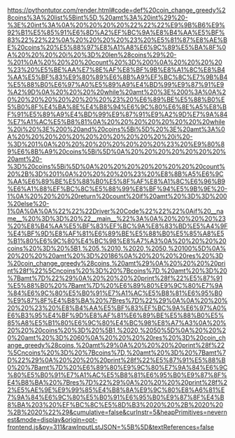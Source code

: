 <!--
    File: coin_change_greedy.md
    Created Time: 2024-01-05
    Author: ikiwi (ikiwicc@gmail.com)
--->

<!-- [file]{coin_change_greedy}-[class]{}-[func]{coin_change_greedy} -->
https://pythontutor.com/render.html#code=def%20coin_change_greedy%28coins%3A%20list%5Bint%5D,%20amt%3A%20int%29%20-%3E%20int%3A%0A%20%20%20%20%22%22%22%E9%9B%B6%E9%92%B1%E5%85%91%E6%8D%A2%EF%BC%9A%E8%B4%AA%E5%BF%83%22%22%22%0A%20%20%20%20%23%20%E5%81%87%E8%AE%BE%20coins%20%E5%88%97%E8%A1%A8%E6%9C%89%E5%BA%8F%0A%20%20%20%20i%20%3D%20len%28coins%29%20-%201%0A%20%20%20%20count%20%3D%200%0A%20%20%20%20%23%20%E5%BE%AA%E7%8E%AF%E8%BF%9B%E8%A1%8C%E8%B4%AA%E5%BF%83%E9%80%89%E6%8B%A9%EF%BC%8C%E7%9B%B4%E5%88%B0%E6%97%A0%E5%89%A9%E4%BD%99%E9%87%91%E9%A2%9D%0A%20%20%20%20while%20amt%20%3E%200%3A%0A%20%20%20%20%20%20%20%20%23%20%E6%89%BE%E5%88%B0%E5%B0%8F%E4%BA%8E%E4%B8%94%E6%9C%80%E6%8E%A5%E8%BF%91%E5%89%A9%E4%BD%99%E9%87%91%E9%A2%9D%E7%9A%84%E7%A1%AC%E5%B8%81%0A%20%20%20%20%20%20%20%20while%20i%20%3E%200%20and%20coins%5Bi%5D%20%3E%20amt%3A%0A%20%20%20%20%20%20%20%20%20%20%20%20i%20-%3D%201%0A%20%20%20%20%20%20%20%20%23%20%E9%80%89%E6%8B%A9%20coins%5Bi%5D%0A%20%20%20%20%20%20%20%20amt%20-%3D%20coins%5Bi%5D%0A%20%20%20%20%20%20%20%20count%20%2B%3D%201%0A%20%20%20%20%23%20%E8%8B%A5%E6%9C%AA%E6%89%BE%E5%88%B0%E5%8F%AF%E8%A1%8C%E6%96%B9%E6%A1%88%EF%BC%8C%E5%88%99%E8%BF%94%E5%9B%9E%20-1%0A%20%20%20%20return%20count%20if%20amt%20%3D%3D%200%20else%20-1%0A%0A%0A%22%22%22Driver%20Code%22%22%22%0Aif%20__name__%20%3D%3D%20%22__main__%22%3A%0A%20%20%20%20%23%20%E8%B4%AA%E5%BF%83%EF%BC%9A%E8%83%BD%E5%A4%9F%E4%BF%9D%E8%AF%81%E6%89%BE%E5%88%B0%E5%85%A8%E5%B1%80%E6%9C%80%E4%BC%98%E8%A7%A3%0A%20%20%20%20coins%20%3D%20%5B1,%205,%2010,%2020,%2050,%20100%5D%0A%20%20%20%20amt%20%3D%20186%0A%20%20%20%20res%20%3D%20coin_change_greedy%28coins,%20amt%29%0A%20%20%20%20print%28f%22%5Cncoins%20%3D%20%7Bcoins%7D,%20amt%20%3D%20%7Bamt%7D%22%29%0A%20%20%20%20print%28f%22%E5%87%91%E5%88%B0%20%7Bamt%7D%20%E6%89%80%E9%9C%80%E7%9A%84%E6%9C%80%E5%B0%91%E7%A1%AC%E5%B8%81%E6%95%B0%E9%87%8F%E4%B8%BA%20%7Bres%7D%22%29%0A%0A%20%20%20%20%23%20%E8%B4%AA%E5%BF%83%EF%BC%9A%E6%97%A0%E6%B3%95%E4%BF%9D%E8%AF%81%E6%89%BE%E5%88%B0%E5%85%A8%E5%B1%80%E6%9C%80%E4%BC%98%E8%A7%A3%0A%20%20%20%20coins%20%3D%20%5B1,%2020,%2050%5D%0A%20%20%20%20amt%20%3D%2060%0A%20%20%20%20res%20%3D%20coin_change_greedy%28coins,%20amt%29%0A%20%20%20%20print%28f%22%5Cncoins%20%3D%20%7Bcoins%7D,%20amt%20%3D%20%7Bamt%7D%22%29%0A%20%20%20%20print%28f%22%E5%87%91%E5%88%B0%20%7Bamt%7D%20%E6%89%80%E9%9C%80%E7%9A%84%E6%9C%80%E5%B0%91%E7%A1%AC%E5%B8%81%E6%95%B0%E9%87%8F%E4%B8%BA%20%7Bres%7D%22%29%0A%20%20%20%20print%28f%22%E5%AE%9E%E9%99%85%E4%B8%8A%E9%9C%80%E8%A6%81%E7%9A%84%E6%9C%80%E5%B0%91%E6%95%B0%E9%87%8F%E4%B8%BA%203%20%EF%BC%8C%E5%8D%B3%2020%20%2B%2020%20%2B%2020%22%29&cumulative=false&curInstr=5&heapPrimitives=nevernest&mode=display&origin=opt-frontend.js&py=311&rawInputLstJSON=%5B%5D&textReferences=false
